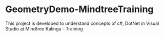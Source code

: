 # GeometryDemo-MindtreeTraining
This project is developed to understand concepts of c#, DotNet in Visual Studio at Mindtree Kalinga - Training
